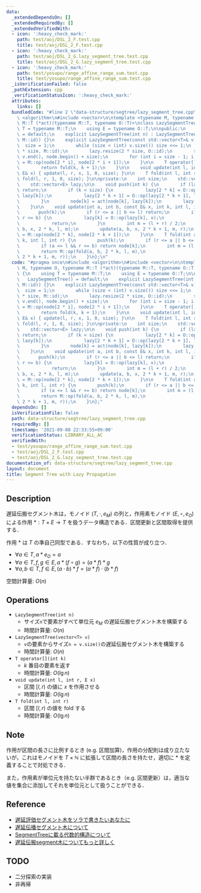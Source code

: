 ```yaml
---
data:
  _extendedDependsOn: []
  _extendedRequiredBy: []
  _extendedVerifiedWith:
  - icon: ':heavy_check_mark:'
    path: test/aoj/DSL_2_F.test.cpp
    title: test/aoj/DSL_2_F.test.cpp
  - icon: ':heavy_check_mark:'
    path: test/aoj/DSL_2_G.lazy_segment_tree.test.cpp
    title: test/aoj/DSL_2_G.lazy_segment_tree.test.cpp
  - icon: ':heavy_check_mark:'
    path: test/yosupo/range_affine_range_sum.test.cpp
    title: test/yosupo/range_affine_range_sum.test.cpp
  _isVerificationFailed: false
  _pathExtension: cpp
  _verificationStatusIcon: ':heavy_check_mark:'
  attributes:
    links: []
  bundledCode: "#line 2 \"data-structure/segtree/lazy_segment_tree.cpp\"\n#include\
    \ <algorithm>\n#include <vector>\n\ntemplate <typename M, typename O, typename\
    \ M::T (*act)(typename M::T, typename O::T)>\nclass LazySegmentTree {\n    using\
    \ T = typename M::T;\n    using E = typename O::T;\n\npublic:\n    LazySegmentTree()\
    \ = default;\n    explicit LazySegmentTree(int n) : LazySegmentTree(std::vector<T>(n,\
    \ M::id)) {}\n    explicit LazySegmentTree(const std::vector<T>& v) {\n      \
    \  size = 1;\n        while (size < (int) v.size()) size <<= 1;\n        node.resize(2\
    \ * size, M::id);\n        lazy.resize(2 * size, O::id);\n        std::copy(v.begin(),\
    \ v.end(), node.begin() + size);\n        for (int i = size - 1; i > 0; --i) node[i]\
    \ = M::op(node[2 * i], node[2 * i + 1]);\n    }\n\n    T operator[](int k) {\n\
    \        return fold(k, k + 1);\n    }\n\n    void update(int l, int r, const\
    \ E& x) { update(l, r, x, 1, 0, size); }\n\n    T fold(int l, int r) { return\
    \ fold(l, r, 1, 0, size); }\n\nprivate:\n    int size;\n    std::vector<T> node;\n\
    \    std::vector<E> lazy;\n\n    void push(int k) {\n        if (lazy[k] == O::id)\
    \ return;\n        if (k < size) {\n            lazy[2 * k] = O::op(lazy[2 * k],\
    \ lazy[k]);\n            lazy[2 * k + 1] = O::op(lazy[2 * k + 1], lazy[k]);\n\
    \        }\n        node[k] = act(node[k], lazy[k]);\n        lazy[k] = O::id;\n\
    \    }\n\n    void update(int a, int b, const E& x, int k, int l, int r) {\n \
    \       push(k);\n        if (r <= a || b <= l) return;\n        if (a <= l &&\
    \ r <= b) {\n            lazy[k] = O::op(lazy[k], x);\n            push(k);\n\
    \            return;\n        }\n        int m = (l + r) / 2;\n        update(a,\
    \ b, x, 2 * k, l, m);\n        update(a, b, x, 2 * k + 1, m, r);\n        node[k]\
    \ = M::op(node[2 * k], node[2 * k + 1]);\n    }\n\n    T fold(int a, int b, int\
    \ k, int l, int r) {\n        push(k);\n        if (r <= a || b <= l) return M::id;\n\
    \        if (a <= l && r <= b) return node[k];\n        int m = (l + r) / 2;\n\
    \        return M::op(fold(a, b, 2 * k, l, m),\n                     fold(a, b,\
    \ 2 * k + 1, m, r));\n    }\n};\n"
  code: "#pragma once\n#include <algorithm>\n#include <vector>\n\ntemplate <typename\
    \ M, typename O, typename M::T (*act)(typename M::T, typename O::T)>\nclass LazySegmentTree\
    \ {\n    using T = typename M::T;\n    using E = typename O::T;\n\npublic:\n \
    \   LazySegmentTree() = default;\n    explicit LazySegmentTree(int n) : LazySegmentTree(std::vector<T>(n,\
    \ M::id)) {}\n    explicit LazySegmentTree(const std::vector<T>& v) {\n      \
    \  size = 1;\n        while (size < (int) v.size()) size <<= 1;\n        node.resize(2\
    \ * size, M::id);\n        lazy.resize(2 * size, O::id);\n        std::copy(v.begin(),\
    \ v.end(), node.begin() + size);\n        for (int i = size - 1; i > 0; --i) node[i]\
    \ = M::op(node[2 * i], node[2 * i + 1]);\n    }\n\n    T operator[](int k) {\n\
    \        return fold(k, k + 1);\n    }\n\n    void update(int l, int r, const\
    \ E& x) { update(l, r, x, 1, 0, size); }\n\n    T fold(int l, int r) { return\
    \ fold(l, r, 1, 0, size); }\n\nprivate:\n    int size;\n    std::vector<T> node;\n\
    \    std::vector<E> lazy;\n\n    void push(int k) {\n        if (lazy[k] == O::id)\
    \ return;\n        if (k < size) {\n            lazy[2 * k] = O::op(lazy[2 * k],\
    \ lazy[k]);\n            lazy[2 * k + 1] = O::op(lazy[2 * k + 1], lazy[k]);\n\
    \        }\n        node[k] = act(node[k], lazy[k]);\n        lazy[k] = O::id;\n\
    \    }\n\n    void update(int a, int b, const E& x, int k, int l, int r) {\n \
    \       push(k);\n        if (r <= a || b <= l) return;\n        if (a <= l &&\
    \ r <= b) {\n            lazy[k] = O::op(lazy[k], x);\n            push(k);\n\
    \            return;\n        }\n        int m = (l + r) / 2;\n        update(a,\
    \ b, x, 2 * k, l, m);\n        update(a, b, x, 2 * k + 1, m, r);\n        node[k]\
    \ = M::op(node[2 * k], node[2 * k + 1]);\n    }\n\n    T fold(int a, int b, int\
    \ k, int l, int r) {\n        push(k);\n        if (r <= a || b <= l) return M::id;\n\
    \        if (a <= l && r <= b) return node[k];\n        int m = (l + r) / 2;\n\
    \        return M::op(fold(a, b, 2 * k, l, m),\n                     fold(a, b,\
    \ 2 * k + 1, m, r));\n    }\n};"
  dependsOn: []
  isVerificationFile: false
  path: data-structure/segtree/lazy_segment_tree.cpp
  requiredBy: []
  timestamp: '2021-09-08 22:33:55+09:00'
  verificationStatus: LIBRARY_ALL_AC
  verifiedWith:
  - test/yosupo/range_affine_range_sum.test.cpp
  - test/aoj/DSL_2_F.test.cpp
  - test/aoj/DSL_2_G.lazy_segment_tree.test.cpp
documentation_of: data-structure/segtree/lazy_segment_tree.cpp
layout: document
title: Segment Tree with Lazy Propagation
---
```


## Description

遅延伝搬セグメント木は，モノイド $(T, \cdot, e_M)$ の列と，作用素モノイド $(E, \circ, e_O)$ による作用 $*: T \times E \rightarrow T$ を扱うデータ構造である．区間更新と区間取得を提供する．

作用 $*$ は $T$ の準自己同型である．すなわち，以下の性質が成り立つ．
- $\forall a \in T, a * e_O = a$
- $\forall a \in T, f, g \in E, a * (f \circ g) = (a * f) * g$
- $\forall a, b \in T, f \in E, (a \cdot b) * f = (a * f) \cdot (b * f)$

空間計算量: $O(n)$

## Operations

- `LazySegmentTree(int n)`
    - サイズ`n`で要素がすべて単位元 $e_M$ の遅延伝搬セグメント木を構築する
    - 時間計算量: $O(n)$
- `LazySegmentTree(vector<T> v)`
    - `v`の要素からサイズ`n = v.size()`の遅延伝搬セグメント木を構築する
    - 時間計算量: $O(n)$
- `T operator[](int k)`
    - $k$ 番目の要素を返す
    - 時間計算量: $O(\lg n)$
- `void update(int l, int r, E x)`
    - 区間 $[l, r)$ の値に $x$ を作用させる
    - 時間計算量: $O(\lg n)$
- `T fold(int l, int r)`
    - 区間 $[l, r)$ の値を fold する
    - 時間計算量: $O(\lg n)$

## Note

作用が区間の長さに比例するとき (e.g. 区間加算)，作用の分配則は成り立たないが，これはモノイドを $T \times \mathbb{N}$ に拡張して区間の長さを持たせ，適切に $*$ を定義することで対処できる．

また，作用素が単位元を持たない半群であるとき（e.g. 区間更新）は，適当な値を集合に添加してそれを単位元として扱うことができる．

## Reference

- [遅延評価セグメント木をソラで書きたいあなたに](https://tsutaj.hatenablog.com/entry/2017/03/30/224339)
- [遅延伝播セグメント木について](https://beet-aizu.hatenablog.com/entry/2017/12/01/225955)
- [SegmentTreeに載る代数的構造について](https://qiita.com/keymoon/items/0f929a19ed30f34ae6e8)
- [遅延伝搬segment木についてもっと詳しく](https://kimiyuki.net/blog/2018/11/03/lazy-propagation-segment-tree/)


## TODO

- 二分探索の実装
- 非再帰